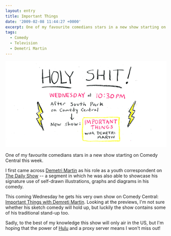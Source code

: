 ```yaml
---
layout: entry
title: Important Things
date: '2009-02-08 11:44:27 +0000'
excerpt: One of my favourite comedians stars in a new show starting on Comedy Central this week.
tags:
  - Comedy
  - Television
  - Demetri Martin
---
```

![Promotion for Important Things](/assets/images/2009/02/important_things.jpg)

One of my favourite comedians stars in a new show starting on Comedy Central this week.

I first came across [Demetri Martin][1] as his role as a youth correspondent on [The Daily Show][2] -- a segment in which he was also able to showcase his signature use of self-drawn illustrations, graphs and diagrams in his comedy.

This coming Wednesday he gets his very own show on Comedy Central: [Important Things with Demreti Martin][3]. Looking at the previews, I'm not sure whether his sketch comedy will hold up, but luckily the show contains some of his traditional stand-up too.

Sadly, to the best of my knowledge this show will only air in the US, but I'm hoping that the power of [Hulu][4] and a proxy server means I won't miss out!

[1]: http://en.wikipedia.org/wiki/Demetri_Martin
[2]: http://en.wikipedia.org/wiki/The_Daily_Show
[3]: http://www.comedycentral.com/shows/important_things/index.jhtml
[4]: http://hulu.com/
